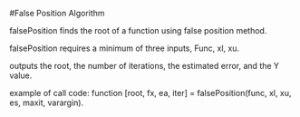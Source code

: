 #False Position Algorithm

falsePosition finds the root of a function using false position method.

falsePosition requires a minimum of three inputs, Func, xl, xu.

outputs the root, the number of iterations, the estimated error, and the Y value.

example of call code: function [root, fx, ea, iter] = falsePosition(func, xl, xu, es, maxit, varargin).
